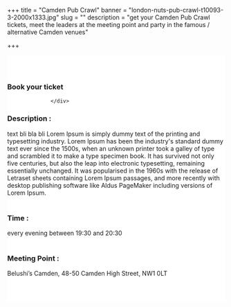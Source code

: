 ﻿+++
title = "Camden Pub Crawl"
banner = "london-nuts-pub-crawl-t10093-3-2000x1333.jpg"
slug = ""
description = "get your Camden Pub Crawl tickets, meet the leaders at the meeting point and party in the famous / alternative Camden venues"

+++

<section class="mbr-section" id="msg-box5-1w" style="background-color: rgb(255, 255, 255); padding-top: 40px; padding-bottom: 40px;">
    <div class="container">
        <div class="row">
        <div class="col-md-6 col-lg-5 col-xl-4">
<h3>Book your ticket</h3>
        <script src="https://assets.ticketinghub.com/checkout.js" data-channel="81c327ca-beef-4ff6-af39-702295205346" data-endpoint="https://api.ticketinghub.com" data-layout="embed" data-landing="tickets" data-event-period="7" data-events-view-mode="multi-day" data-fields="name,email,telephone" data-collect-voucher-recipient-info="1" data-color="#1c2b4e" data-button-label="BOOK NOW" data-footer="ssl" data-discounts="1" data-free="0" data-avs="0" data-subscribe="1" data-ga-track-pageviews="1" data-ga-track-purchases="1"></script>


                  </div>
<div class="col-md-6 col-lg-7 col-xl-8"> <h3 class="mbr-section-title display-2">Description :</h3>

text bli bla bli Lorem Ipsum is simply dummy text of the printing and typesetting industry. Lorem Ipsum has been the industry's standard dummy text ever since the 1500s, when an unknown printer took a galley of type and scrambled it to make a type specimen book. It has survived not only five centuries, but also the leap into electronic typesetting, remaining essentially unchanged. It was popularised in the 1960s with the release of Letraset sheets containing Lorem Ipsum passages, and more recently with desktop publishing software like Aldus PageMaker including versions of Lorem Ipsum.
<br>
<br>
<h3 class="mbr-section-title display-2">Time :</h3>
every evening between 19:30 and 20:30
<br>
<br>

<h3 class="mbr-section-title display-2">Meeting Point :</h3>
Belushi’s Camden, 48-50 Camden High Street, NW1 0LT
<br>
<br>
<script src='https://static.citymapper.com/js/embed/widget.js' data-slug='99gdm5' data-width=600></script> </div>


</section>
